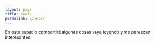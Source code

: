 ```yaml
---
layout: page
title: poets
permalink: /poets/
---
```


En este espacio compartiré algunas cosas vaya leyendo y me parezcan interesantes. 
